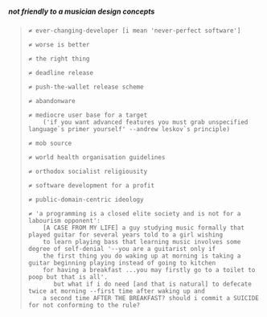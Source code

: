 ##### not friendly to a musician design concepts
>```
> ≠ ever-changing-developer [i mean 'never-perfect software']
> 
> ≠ worse is better
> 
> ≠ the right thing
> 
> ≠ deadline release
> 
> ≠ push-the-wallet release scheme
> 
> ≠ abandonware
> 
> ≠ mediocre user base for a target
>     ('if you want advanced features you must grab unspecified language`s primer yourself' --andrew leskov`s principle)
>     
> ≠ mob source
> 
> ≠ world health organisation guidelines
> 
> ≠ orthodox socialist religiousity
> 
> ≠ software development for a profit
> 
> ≠ public-domain-centric ideology
>
> ≠ 'a programming is a closed elite society and is not for a labourism opponent':
>     [A CASE FROM MY LIFE] a guy studying music formally that played guitar for several years told to a girl wishing
>     to learn playing bass that learning music involves some degree of self-denial '--you are a guitarist only if
>     the first thing you do waking up at morning is taking a guitar beginning playing instead of going to kitchen
>     for having a breakfast ...you may firstly go to a toilet to poop but that is all'.
>        but what if i do need [and that is natural] to defecate twice at morning --first time after waking up and
>     a second time AFTER THE BREAKFAST? should i commit a SUICIDE for not conforming to the rule?
> ```
